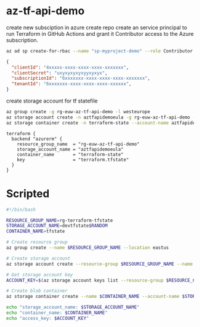 # az-tf-api-demo

create new subsciption in azure
create repo
create an service principal to run Terraform in GitHub Actions and grant it Contributor access to the Azure subscription.

```bash
az ad sp create-for-rbac --name "sp-myproject-demo" --role Contributor --scopes /subscriptions/6xxxxxx-xxxx-xxxx-xxxx-xxxxxxxx --sdk-auth
```

```json
{
  "clientId": "4xxxxx-xxxx-xxxx-xxxx-xxxxxxx",
  "clientSecret": "uxyxyxyxyxyyxyxyx",
  "subscriptionId": "6xxxxxxx-xxxx-xxxx-xxxx-xxxxxxx",
  "tenantId": "6xxxxxxx-xxxx-xxxx-xxxx-xxxxxx",
}
```

create storage account for tf statefile
```bash
az group create -g rg-euw-az-tf-api-demo -l westeurope
az storage account create -n aztfapidemoeula -g rg-euw-az-tf-api-demo -l westeurope --sku Standard_LRS
az storage container create -n terraform-state --account-name aztfapidemoeula
```

```hcl
terraform {
  backend "azurerm" {
    resource_group_name  = "rg-euw-az-tf-api-demo"
    storage_account_name = "aztfapidemoeula"
    container_name       = "terraform-state"
    key                  = "terraform.tfstate"
  }
}
```

# Scripted

```bash
#!/bin/bash

RESOURCE_GROUP_NAME=rg-terraform-tfstate
STORAGE_ACCOUNT_NAME=devtfstate$RANDOM
CONTAINER_NAME=tfstate

# Create resource group
az group create --name $RESOURCE_GROUP_NAME --location eastus

# Create storage account
az storage account create --resource-group $RESOURCE_GROUP_NAME --name $STORAGE_ACCOUNT_NAME --sku Standard_LRS --encryption-services blob

# Get storage account key
ACCOUNT_KEY=$(az storage account keys list --resource-group $RESOURCE_GROUP_NAME --account-name $STORAGE_ACCOUNT_NAME --query '[0].value' -o tsv)

# Create blob container
az storage container create --name $CONTAINER_NAME --account-name $STORAGE_ACCOUNT_NAME --account-key $ACCOUNT_KEY

echo "storage_account_name: $STORAGE_ACCOUNT_NAME"
echo "container_name: $CONTAINER_NAME"
echo "access_key: $ACCOUNT_KEY"
```